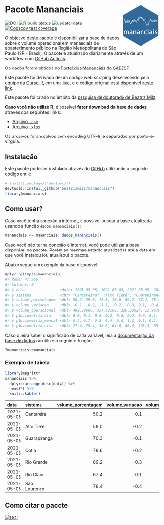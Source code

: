 
<!-- README.md is generated from README.Rmd. Please edit that file -->

# Pacote Mananciais <img src="man/figures/hexlogo.png" align="right" width = "120px"/>

<!-- badges: start -->

[![DOI](https://zenodo.org/badge/DOI/10.5281/zenodo.4733056.svg)](https://doi.org/10.5281/zenodo.4733056)
[![R build
status](https://github.com/beatrizmilz/mananciais/workflows/R-CMD-check/badge.svg)](https://github.com/beatrizmilz/mananciais/actions)
[![update-data](https://github.com/beatrizmilz/mananciais/actions/workflows/2-update_data.yaml/badge.svg)](https://github.com/beatrizmilz/mananciais/actions/workflows/2-update_data.yaml)
[![Codecov test
coverage](https://codecov.io/gh/beatrizmilz/mananciais/branch/master/graph/badge.svg)](https://codecov.io/gh/beatrizmilz/mananciais?branch=master)
<!-- badges: end -->

O objetivo deste pacote é disponibilizar a base de dados sobre o volume
operacional em mananciais de abastecimento público na Região
Metropolitana de São Paulo (SP - Brasil). O pacote é atualizado
diariamente através de um workflow com [GitHub
Actions](https://github.com/beatrizmilz/mananciais/actions).

Os dados foram obtidos no [Portal dos
Mananciais](http://mananciais.sabesp.com.br/Situacao) da
[SABESP](http://site.sabesp.com.br/site/Default.aspx).

Este pacote foi derivado de um código web scraping desenvolvido pela
equipe da [Curso-R](https://www.curso-r.com/), em uma
[live](https://youtu.be/jvZIxrMmOcQ), e o código original está
disponível [neste
link](https://github.com/curso-r/lives/blob/master/drafts/20200730_scraper_sabesp.R).

Este pacote foi criado no âmbito da [pesquisa de doutorado de Beatriz
Milz](https://beatrizmilz.github.io/tese/).

**Caso você não utilize R**, é possível **fazer download da base de
dados** através dos seguintes links:

  - [Arquivo
    `.csv`](https://github.com/beatrizmilz/mananciais/raw/master/inst/extdata/mananciais.csv)
  - [Arquivo
    `.xlsx`](https://github.com/beatrizmilz/mananciais/blob/master/inst/extdata/mananciais.xlsx?raw=true)

Os arquivos foram salvos com encoding UTF-8, e separados por
ponto-e-vírgula.

## Instalação

Este pacote pode ser instalado através do [GitHub](https://github.com/)
utilizando o seguinte código em `R`:

``` r
# install.packages("devtools")
devtools::install_github("beatrizmilz/mananciais")
library(mananciais)
```

## Como usar?

Caso você tenha conexão à internet, é possível buscar a base atualizada
usando a função `dados_mananciais()`:

``` r
mananciais <- mananciais::dados_mananciais() 
```

Caso você não tenha conexão à internet, você pode utilizar a base
disponível no pacote. Porém as mesmas estarão atualizadas até a data em
que você instalou (ou atualizou) o pacote.

Abaixo segue um exemplo da base disponível:

``` r
dplyr::glimpse(mananciais)
#> Rows: 47,966
#> Columns: 8
#> $ data                <date> 2021-05-05, 2021-05-05, 2021-05-05, 2021-05-05, 2…
#> $ sistema             <chr> "Cantareira", "Alto Tietê", "Guarapiranga", "Cotia…
#> $ volume_porcentagem  <dbl> 50.2, 59.0, 70.3, 78.6, 89.2, 67.4, 78.4, 50.3, 59…
#> $ volume_variacao     <dbl> -0.1, -0.2, -0.1, -0.2, -0.3, 0.1, -0.4, -0.2, 0.0…
#> $ volume_operacional  <dbl> 492.80606, 330.62106, 120.33524, 12.96781, 100.017…
#> $ pluviometria_dia    <dbl> 0.0, 0.1, 0.0, 0.2, 0.0, 0.2, 0.0, 0.1, 0.3, 0.2, …
#> $ pluviometria_mensal <dbl> 0.3, 0.7, 0.2, 0.4, 0.0, 1.2, 0.2, 0.3, 0.6, 0.2, …
#> $ pluviometria_hist   <dbl> 77.4, 75.4, 58.6, 64.6, 80.4, 133.3, 89.3, 77.4, 7…
```

Caso queira saber o significado de cada variável, leia a [documentação
da base de
dados](https://beatrizmilz.github.io/mananciais/reference/mananciais.html)
ou utilize a seguinte função:

``` r
?mananciais::mananciais
```

### Exemplo de tabela

``` r
library(magrittr)
mananciais %>% 
  dplyr::arrange(desc(data)) %>% 
  head(7) %>%
  knitr::kable()
```

| data       | sistema      | volume\_porcentagem | volume\_variacao | volume\_operacional | pluviometria\_dia | pluviometria\_mensal | pluviometria\_hist |
| :--------- | :----------- | ------------------: | ---------------: | ------------------: | ----------------: | -------------------: | -----------------: |
| 2021-05-05 | Cantareira   |                50.2 |            \-0.1 |           492.80606 |               0.0 |                  0.3 |               77.4 |
| 2021-05-05 | Alto Tietê   |                59.0 |            \-0.2 |           330.62106 |               0.1 |                  0.7 |               75.4 |
| 2021-05-05 | Guarapiranga |                70.3 |            \-0.1 |           120.33524 |               0.0 |                  0.2 |               58.6 |
| 2021-05-05 | Cotia        |                78.6 |            \-0.2 |            12.96781 |               0.2 |                  0.4 |               64.6 |
| 2021-05-05 | Rio Grande   |                89.2 |            \-0.3 |           100.01783 |               0.0 |                  0.0 |               80.4 |
| 2021-05-05 | Rio Claro    |                67.4 |              0.1 |             9.21152 |               0.2 |                  1.2 |              133.3 |
| 2021-05-05 | São Lourenço |                78.4 |            \-0.4 |            69.64488 |               0.0 |                  0.2 |               89.3 |

## Como citar o pacote

[![DOI](https://zenodo.org/badge/DOI/10.5281/zenodo.4733056.svg)](https://doi.org/10.5281/zenodo.4733056)
